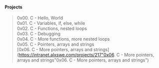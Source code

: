 #### Projects

> 0x00. C - Hello, World   
> 0x01. C - Variables, if, else, while   
> 0x02. C - Functions, nested loops  
> 0x03. C - Debugging  
> 0x04. C - More functions, more nested loops     
> 0x05. C - Pointers, arrays and strings   
> [0x06. C - More pointers, arrays and strings](https://intranet.alxswe.com/projects/217"0x06. C - More pointers, arrays and strings"0x06. C - More pointers, arrays and strings")
